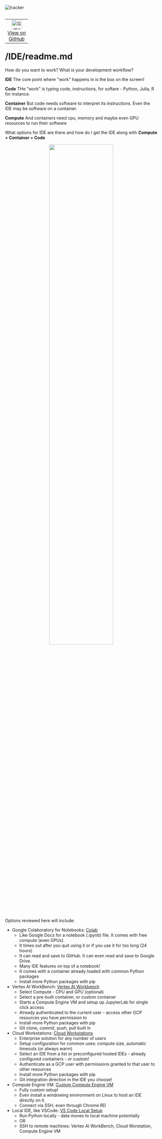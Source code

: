 ![tracker](https://us-central1-vertex-ai-mlops-369716.cloudfunctions.net/pixel-tracking?path=statmike%2Fvertex-ai-mlops%2FIDE&file=readme.md)
<!--- header table --->
<table align="left">     
  <td style="text-align: center">
    <a href="https://github.com/statmike/vertex-ai-mlops/blob/main/IDE/readme.md">
      <img width="32px" src="https://www.svgrepo.com/download/217753/github.svg" alt="GitHub logo">
      <br>View on<br>GitHub
    </a>
  </td>
</table><br/><br/><br/><br/>

---
# /IDE/readme.md

How do you want to work? What is your development workflow? 

**IDE** The core point where "work" happens in is the box on the screen!

**Code** THe "work" is typing code, instructions, for softare - Python, Julia, R for instance.

**Container** But code needs software to interpret its instructions. Even the IDE may be software on a container.

**Compute** And containers need cpu, memory and maybe even GPU resources to run their software

What options for IDE are there and how do I get the IDE along with **Compute + Container + Code**


<p align="center" width="100%"><center>
    <img src="../architectures/overview/IDE.png" width="65%">
</center></p>

Options reviewed here will include:
- Google Colaboratory for Notebooks: [Colab](./colab.md)
    - Like Google Docs for a notebook (.ipynb) file.  It comes with free compute (even GPUs).
    - It times out after you quit using it or if you use it for too long (24 hours)
    - It can read and save to GitHub. It can even read and save to Google Drive.
    - Many IDE features on top of a notebook!
    - It comes with a container already loaded with common Python packages
    - Install more Python packages with pip
- Vertex AI WorkBench: [Vertex AI Workbench](./vertex_ai_workbench.md)
    - Select Compute - CPU and GPU (optional)
    - Select a pre-built container, or custom container
    - Starts a Compute Engine VM and setup up JupyterLab for single click access
    - Already authenticated to the current user - access other GCP resources you have permission to
    - Install more Python packages with pip
    - Git clone, commit, push, pull built in
- Cloud Workstations: [Cloud Workstations](./cloud_workstations.md)
    - Enterprise solution for any number of users
    - Setup configuration for common uses: compute size, automatic timeouts (or always warm)
    - Select an IDE from a list or preconfigured hosted IDEs - already configured containers - or custom!
    - Authenticate as a GCP user with permissions granted to that user to other resources
    - Install more Python packages with pip
    - Git integration direction in the IDE you choose!
- Compute Engine VM: [Custom Compute Engine VM](./custom_compute_engine_vm.md)
    - Fully custom setup!
    - Even install a windowing environment on Linux to host an IDE directly on it.
    - Connect via SSH, even through Chrome RD
- Local IDE, like VSCode: [VS Code Local Setup](./vs_code_local.md)
    - Run Python locally - data moves to local machine potentially
    - OR
    - SSH to remote machines: Vertex AI WorkBench, Cloud Worstation, Compute Engine VM